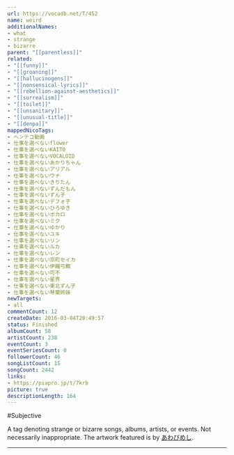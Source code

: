 ```yaml
---
url: https://vocadb.net/T/452
name: weird
additionalNames: 
- what
- strange
- bizarre
parent: "[[parentless]]"
related:
- "[[funny]]"
- "[[groaning]]"
- "[[hallucinogens]]"
- "[[nonsensical-lyrics]]"
- "[[rebellion-against-aesthetics]]"
- "[[surrealism]]"
- "[[toilet]]"
- "[[unsanitary]]"
- "[[unusual-title]]"
- "[[denpa]]"
mappedNicoTags:
- ヘンテコ動画
- 仕事を選べないflower
- 仕事を選べないKAITO
- 仕事を選べないVOCALOID
- 仕事を選べないあかりちゃん
- 仕事を選べないアリアル
- 仕事を選べないウナ
- 仕事を選べないきりたん
- 仕事を選べないずんだもん
- 仕事を選べないずん子
- 仕事を選べないデフォ子
- 仕事を選べないひろゆき
- 仕事を選べないボカロ
- 仕事を選べないミク
- 仕事を選べないゆかり
- 仕事を選べないユキ
- 仕事を選べないリン
- 仕事を選べないルカ
- 仕事を選べないレン
- 仕事を選べない京町セイカ
- 仕事を選べない伊織弓鶴
- 仕事を選べない可不
- 仕事を選べない星界
- 仕事を選べない東北ずん子
- 仕事を選べない琴葉姉妹
newTargets:
- all
commentCount: 12
createDate: 2016-03-04T20:49:57
status: Finished
albumCount: 58
artistCount: 238
eventCount: 3
eventSeriesCount: 0
followerCount: 46
songListCount: 15
songCount: 2442
links: 
- https://piapro.jp/t/7krb
picture: true
descriptionLength: 164
---
```


#Subjective

A tag denoting strange or bizarre songs, albums, artists, or events. Not necessarily inappropriate. The artwork featured is by [あわびめし](https://vocadb.net/Ar/71124).

---

